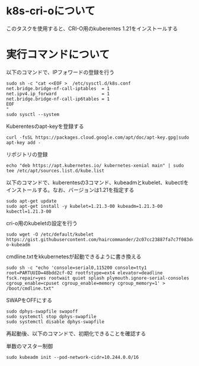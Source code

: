 # k8s-cri-oについて

このタスクを使用すると、CRI-O用のkuberentes 1.21をインストールする

# 実行コマンドについて

以下のコマンドで、IPフォワードの登録を行う
```
sudo sh -c "cat <<EOF >  /etc/sysctl.d/k8s.conf
net.bridge.bridge-nf-call-iptables  = 1
net.ipv4.ip_forward                 = 1
net.bridge.bridge-nf-call-ip6tables = 1
EOF
"
sudo sysctl --system
```

Kuberentesのapt-keyを登録する
```
curl -fsSL https://packages.cloud.google.com/apt/doc/apt-key.gpg|sudo apt-key add -
```

リポジトリの登録
```
echo "deb https://apt.kubernetes.io/ kubernetes-xenial main" | sudo tee /etc/apt/sources.list.d/kube.list
```

以下のコマンドで、kuberentesの3コマンド、kubeadmとkubelet、kubectlをインストールする。なお、バージョンは1.21を指定する
```
sudo apt-get update
sudo apt-get install -y kubelet=1.21.3-00 kubeadm=1.21.3-00 kubectl=1.21.3-00
```

cri-o用のkubeletの設定を行う
```
sudo wget -O /etc/default/kubelet https://gist.githubusercontent.com/haircommander/2c07cc23887fa7c7f083dc61c7ef5791/raw/73e3d27dcd57e7de237c08758f76e0a368547648/cri-o-kubeadm
```

cmdline.txtをkkubernetesが起動できるように書き換える
```
sudo sh -c "echo 'console=serial0,115200 console=tty1 root=PARTUUID=48bdd2cf-02 rootfstype=ext4 elevator=deadline fsck.repair=yes rootwait quiet splash plymouth.ignore-serial-consoles cgroup_enable=cpuset cgroup_enable=memory cgroup_memory=1' > /boot/cmdline.txt"
```

SWAPをOFFにする
```
sudo dphys-swapfile swapoff
sudo systemctl stop dphys-swapfile
sudo systemctl disable dphys-swapfile
```

再起動後、以下のコマンドで、初期化できることを確認する

単数のマスター制御
```
sudo kubeadm init --pod-network-cidr=10.244.0.0/16
```